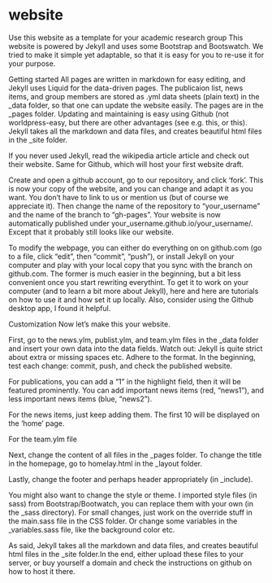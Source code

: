 # website
Use this website as a template for your academic research group
This website is powered by Jekyll and uses some Bootstrap and Bootswatch. We tried to make it simple yet adaptable, so that it is easy for you to re-use it for your purpose.

Getting started
All pages are written in markdown for easy editing, and Jekyll uses Liquid for the data-driven pages. The publicaion list, news items, and group members are stored as .yml data sheets (plain text) in the _data folder, so that one can update the website easily. The pages are in the _pages folder. Updating and maintaining is easy using Github (not worldpress-easy, but there are other advantages (see e.g. this, or this). Jekyll takes all the markdown and data files, and creates beautiful html files in the _site folder.

If you never used Jekyll, read the wikipedia article article and check out their website. Same for Github, which will host your first website draft.

Create and open a github account, go to our repository, and click ‘fork’. This is now your copy of the website, and you can change and adapt it as you want. You don’t have to link to us or mention us (but of course we appreciate it). Then change the name of the repository to “your_username” and the name of the branch to “gh-pages”. Your website is now automatically published under your_username.github.io/your_username/. Except that it probably still looks like our website.

To modify the webpage, you can either do everything on on github.com (go to a file, click “edit”, then “commit”, “push”), or install Jekyll on your computer and play with your local copy that you sync with the branch on github.com. The former is much easier in the beginning, but a bit less convenient once you start rewriting everythint. To get it to work on your computer (and to learn a bit more about Jekyll), here and here are tutorials on how to use it and how set it up locally. Also, consider using the Github desktop app, I found it helpful.

Customization
Now let’s make this your website.

First, go to the news.ylm, publist.ylm, and team.ylm files in the _data folder and insert your own data into the data fields. Watch out: Jekyll is quite strict about extra or missing spaces etc. Adhere to the format. In the beginning, test each change: commit, push, and check the published website.

For publications, you can add a “1” in the highlight field, then it will be featured prominently. You can add important news items (red, “news1”), and less important news items (blue, “news2”).

For the news items, just keep adding them. The first 10 will be displayed on the ‘home’ page.

For the team.ylm file

Next, change the content of all files in the _pages folder. To change the title in the homepage, go to homelay.html in the _layout folder.

Lastly, change the footer and perhaps header appropriately (in _include).

You might also want to change the style or theme. I imported style files (in sass) from Bootstrap/Bootwatch, you can replace them with your own (in the _sass directory). For small changes, just work on the override stuff in the main.sass file in the CSS folder. Or change some variables in the _variables.sass file, like the background color etc.

As said, Jekyll takes all the markdown and data files, and creates beautiful html files in the _site folder.In the end, either upload these files to your server, or buy yourself a domain and check the instructions on github on how to host it there.
